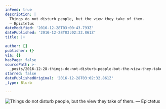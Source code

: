 ```yaml
---
inFeed: true
description: |
  Things do not disturb people, but the view they take of them. 
  ― Epictetus
dateModified: '2016-12-28T03:00:43.793Z'
datePublished: '2016-12-28T03:02:32.861Z'
title: |+

author: []
publisher: {}
via: {}
hasPage: false
sourcePath: >-
  _posts/2016-12-28-things-do-not-disturb-people-but-the-view-they-take-of-them.md
starred: false
datePublishedOriginal: '2016-12-28T03:02:32.861Z'
_type: Blurb

---
```

![Things do not disturb people, but the view they take of them. 
― Epictetus
](https://the-grid-user-content.s3-us-west-2.amazonaws.com/c98baf19-1912-42a8-980b-c6f9b3fbf72a.jpg)